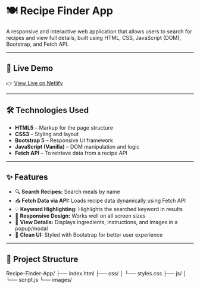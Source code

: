 # 🍽️ Recipe Finder App

A responsive and interactive web application that allows users to search for recipes and view full details, built using HTML, CSS, JavaScript (DOM), Bootstrap, and Fetch API.

---

## 🔗 Live Demo

👉 [View Live on Netlify](https://dom-with-api-project-assignment-4.netlify.app/)  

---

## 🛠️ Technologies Used

- **HTML5** – Markup for the page structure
- **CSS3** – Styling and layout
- **Bootstrap 5** – Responsive UI framework
- **JavaScript (Vanilla)** – DOM manipulation and logic
- **Fetch API** – To retrieve data from a recipe API

---

## ✨ Features

- 🔍 **Search Recipes:** Search meals by name  
- 📥 **Fetch Data via API:** Loads recipe data dynamically using Fetch API  
- 💡 **Keyword Highlighting:** Highlights the searched keyword in results  
- 📱 **Responsive Design:** Works well on all screen sizes  
- 🔎 **View Details:** Displays ingredients, instructions, and images in a popup/modal  
- 🔄 **Clean UI:** Styled with Bootstrap for better user experience  

---

## 📁 Project Structure
Recipe-Finder-App/
├── index.html
├── css/
│ └── styles.css
├── js/
│ └── script.js
└── images/ 

